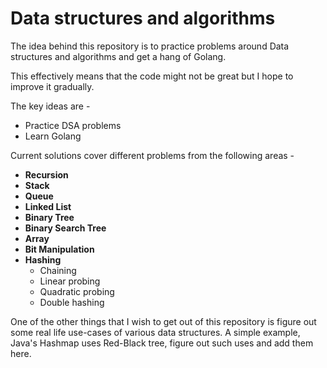 # Data structures and algorithms

The idea behind this repository is to practice problems around Data structures and algorithms and get a hang of Golang. 

This effectively means that the code might not be great but I hope to improve it gradually.

The key ideas are -
- Practice DSA problems
- Learn Golang

Current solutions cover different problems from the following areas -

- **Recursion**
- **Stack**
- **Queue**
- **Linked List**
- **Binary Tree**
- **Binary Search Tree**
- **Array**
- **Bit Manipulation**
- **Hashing**
  - Chaining
  - Linear probing
  - Quadratic probing
  - Double hashing

One of the other things that I wish to get out of this repository is figure out some real life use-cases of various data structures. 
A simple example, Java's Hashmap uses Red-Black tree, figure out such uses and add them here.
